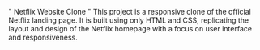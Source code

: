 " Netflix Website Clone "
This project is a responsive clone of the official Netflix landing page. It is built using only HTML and CSS, replicating the layout and design of the Netflix homepage with a focus on user interface and responsiveness.


